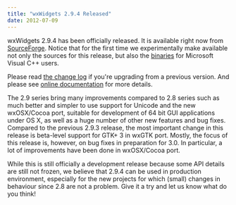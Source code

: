 ```yaml
---
title: "wxWidgets 2.9.4 Released"
date: 2012-07-09
---
```


wxWidgets 2.9.4 has been officially released. It is available right now from
[SourceForge][1]. Notice that for the first time we experimentally make
available not only the sources for this release, but also the [binaries][2] for
Microsoft Visual C++ users.

<!--more-->

Please read [the change log][3] if you're upgrading from a previous version.
And please see [online documentation][4] for more details.

The 2.9 series bring many improvements compared to 2.8 series such as much
better and simpler to use support for Unicode and the new wxOSX/Cocoa port,
suitable for development of 64 bit GUI applications under OS X, as well as a
huge number of other new features and bug fixes. Compared to the previous 2.9.3
release, the most important change in this release is beta-level support for
GTK+ 3 in wxGTK port. Mostly, the focus of this release is, however, on bug
fixes in preparation for 3.0. In particular, a lot of improvements have been
done in wxOSX/Cocoa port.

While this is still officially a development release because some API details
are still not frozen, we believe that 2.9.4 can be used in production
environment, especially for the new projects for which (small) changes in
behaviour since 2.8 are not a problem. Give it a try and let us know what do
you think!

[1]: https://sourceforge.net/downloads/wxwindows/2.9.4/
[2]: https://sourceforge.net/downloads/wxwindows/2.9.4/binaries/
[3]: https://sourceforge.net/projects/wxwindows/files/2.9.4/changes.txt
[4]: https://docs.wxwidgets.org/2.9.4/